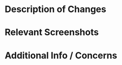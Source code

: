 <!--- Make sure to add GROUP-# (with # your related issue number) at the beginning of your pull request title, followed by a space! -->

# Description of Changes

# Relevant Screenshots

# Additional Info / Concerns
